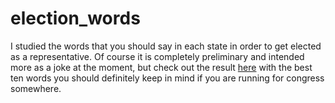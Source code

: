 election_words
==============

I studied the words that you should say in each state in order to get elected as a representative.
Of course it is completely preliminary and intended more as a joke at the moment, but check out the result [here](http://gobboph.github.io/election_words/) with the best ten words you should definitely keep in mind if you are running for congress somewhere.
